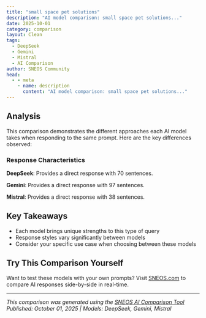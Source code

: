 ```yaml
---
title: "small space pet solutions"
description: "AI model comparison: small space pet solutions..."
date: 2025-10-01
category: comparison
layout: Clean
tags:
  - DeepSeek
  - Gemini
  - Mistral
  - AI Comparison
author: SNEOS Community
head:
  - - meta
    - name: description
      content: "AI model comparison: small space pet solutions..."
---
```


<ChatComparison
  title="small space pet solutions"
  prompt="small space pet solutions"
  :responses='{
    "DeepSeek": "Of course! Creating a happy and healthy environment for a pet in a small space is all about smart planning and vertical thinking. Here is a comprehensive guide to small space pet solutions, broken down by pet type and key principles.\n\n### The Golden Rules for Any Small Space Pet\n\n1.  **Go Vertical:** This is the #1 rule. Use your walls! Wall-mounted shelves, cat trees, perches, and even hamster cages with multiple levels maximize floor space.\n2.  **Dual-Purpose Furniture:** Choose furniture that secretly functions as a pet bed, crate, or litter box enclosure.\n3.  **Routine and Enrichment:** A small space can lead to boredom. A consistent routine and mental stimulation are crucial to prevent destructive behaviors.\n4.  **Designated \u0022Zones\u0022:** Assign specific areas for eating, sleeping, and playing/bathroom needs. This creates order and helps your pet understand the space.\n5.  **Keep it Tidy:** A small space gets cluttered quickly. Regular cleaning is non-negotiable for both your sanity and your pet\u0027s health.\n\n---\n\n### Solutions by Pet Type\n\n#### \uD83D\uDC31 Cats\nCats are naturally vertical creatures, making them excellent candidates for small apartments.\n\n*   **Sleeping \u0026 Lounging:**\n    *   **Window Perches:** Suction-cup or mounted perches turn any window into prime real estate for bird-watching.\n    *   **Wall-Mounted Shelves \u0026 Walkways:** Create a \u0022cat highway\u0022 along your walls. This gives them exercise and a sense of territory without using floor space.\n    *   **Tall, Slim Cat Trees:** Instead of a wide base, find a tree that goes high. Ones that can be placed in a corner are ideal.\n    *   **Under-Furniture Beds:** Utilize the space under your bed or sofa with a low-profile bed.\n\n*   **Litter Box Solutions:**\n    *   **Top-Entry Boxes:** These contain litter scatter and can have a discreet, modern look. The top can sometimes be used as a side table.\n    *   **Furniture Enclosures:** Pieces like an **end table or bench that hides the litter box** inside. This is a game-changer for aesthetics.\n    *   **Corner Boxes:** Triangular litter boxes designed to fit perfectly into a corner.\n    *   **In-Cabinet Solutions:** If you have a bathroom vanity with a false drawer front, you can sometimes modify it to be a pull-out litter tray compartment.\n\n*   **Feeding:**\n    *   **Wall-Mounted Bowls:** Keeps food and water off the floor and out of the way.\n    *   **Placemats:** Designate a specific, easy-to-clean spot to prevent messes.\n\n#### \uD83D\uDC15 Dogs\nDogs, especially larger breeds, require creative solutions to feel comfortable in a small home.\n\n*   **Sleeping \u0026 Crating:**\n    *   **End Table Crates:** Crates built into a stylish end table or side table. When not in use, it blends seamlessly with your decor.\n    *   **Under-Desk Beds:** A dog bed that tucks neatly under your desk or a console table.\n    *   **Foldable/Stackable Beds:** Choose beds that can be easily folded and stored when you need the floor space.\n    *   **Stair Tread Beds:** For very small dogs, a cushioned stair tread can be a perfect, space-saving bed placed on a low shelf or chair.\n\n*   **Feeding \u0026 Water:**\n    *   **Sliding Feeder Drawers:** Install a shallow drawer in your kitchen island or cabinet to hold food and water bowls. Slide it closed when not in use.\n    *   **Stackable Bowls:** For travel or easy storage.\n    *   **Wall-Mounted Water Bottle:** Like a hamster bottle, but larger! This can work for small to medium dogs and prevents spills.\n\n*   **Exercise \u0026 Enrichment (Critical for Small Spaces):**\n    *   **Puzzle Toys:** Essential for mental stimulation when long walks aren\u0027t possible.\n    *   **Tug Toys:** Great for indoor play that doesn\u0027t require running.\n    *   **Staircase Fetch:** If you have a secure staircase, a soft toy can be thrown up and down the stairs for extra exercise.\n    *   **Snuffle Mats:** Encourages natural foraging behavior and slows down eating.\n\n#### \uD83D\uDC39 Small Animals (Hamsters, Gerbils, Mice, Rats)\nThe key here is a better cage, not necessarily a bigger one.\n\n*   **The Enclosure:**\n    *   **Tanks \u0026 Terrariums:** A 20-gallon long tank or larger provides great space for burrowing and is easy to clean. You can place items on top.\n    *   **Multi-Level Cages:** Look for cages that prioritize vertical space with secure platforms, ropes, and ladders.\n    *   **IKEA Hacks:** The famous **IKEA Detolf** cabinet laid on its side makes an incredible, long, and spacious enclosure for a hamster or mice.\n\n*   **Accessories:**\n    *   **Use Vertical Space Inside:** Hang hammocks (for rats), ropes, and platforms to create layers of enrichment.\n    *   **Tunnels \u0026 Tubes:** Connect different parts of the cage or create a complex burrow system.\n\n#### \uD83D\uDC20 Fish\n*   **The Tank:**\n    *   **Long, Not Tall:** A long, shallow \u0022breeder\u0022 tank often provides more swimming space and better oxygen exchange than a tall, narrow one of the same volume.\n    *   **All-in-One Systems:** Tanks with integrated filters (like many nano aquariums) are sleek and save space on extra equipment.\n    *   **Wall-Mounted Aquariums:** For a serious modern look, but require professional installation.\n\n*   **Stocking:**\n    *   **Choose Species Wisely:** For a small tank (5-10 gallons), a single Betta fish, a school of tiny Chili Rasboras, or some shrimp/snails are perfect. **Always research adult size and social needs.**\n\n#### \uD83E\uDD9C Birds (Small Species like Budgies, Finches, Canaries)\n*   **The Cage:**\n    *   **Go Tall and Wide:** The flight path is more important than the depth. A cage that is wide and tall is better than a deep, narrow one.\n    *   **Play Top:** A cage with a play gym on top encourages the bird to be *out* of the cage while still being contained to a specific area.\n*   **Out-of-Cage Time:**\n    *   **Designated Play Gym:** A free-standing or wall-mounted play gym away from the cage provides a change of scenery and exercise.\n    *   **Window Perch:** A secure perch on a window gives them mental stimulation.\n\n---\n\n### Multi-Pet \u0026 General Small Space Hacks\n\n*   **Room Dividers:** A stylish bookshelf or room divider can create a separate \u0022zone\u0022 for a pet area, hiding a crate or litter box from the main living space.\n*   **Hidden Storage:** Use storage ottomans or benches to store toys, food, leashes, and grooming supplies.\n*   **Magnetic Toy Holders:** Stick a magnetic strip to the inside of a cabinet door to hang metal pet toys (like cat wands) neatly.\n*   **Door-Mounted Organizers:** The over-the-door shoe organizers are perfect for storing small pet supplies like brushes, nail clippers, and treats.\n\nBy being creative and intentional with your space, you can provide a wonderful home for your pet, no matter the square footage.",
    "Gemini": "Living in a small space doesn\u0027t have to mean you can\u0027t have a furry, feathered, or scaled friend! It just requires a bit of planning and creativity. Here\u0027s a breakdown of small space pet solutions, broken down by pet type and general tips:\n\n**I. General Tips for Small Space Pet Ownership:**\n\n*   **Choose the Right Pet:** Not all pets are created equal when it comes to space needs. Consider size, energy level, and potential for destructive behavior. A Great Dane is probably not a good fit, while a calm cat, a small dog, or a fish might be.\n*   **Vertical Space is Your Friend:**  Think UP!\n    *   **Shelving:** Utilize shelves for pet beds, feeding stations (especially for cats!), and storage.\n    *   **Climbing Structures:** Cat trees, wall-mounted scratching posts, and even sturdy shelves can provide cats with much-needed exercise and enrichment.\n    *   **Hanging Baskets:**  Small pets like hamsters or birds can benefit from hanging enrichment activities.\n*   **Multi-Functional Furniture:**\n    *   **Ottomans with Storage:** Store toys, leashes, or even pet food.\n    *   **Couch/Chair with Pet Bed Built-In:** These are specifically designed with a little nook for your pet to curl up.\n    *   **Coffee Table with Storage:** Another great spot for hiding pet supplies.\n*   **Containment Strategies:**\n    *   **Crates:** Use a crate (for dogs) as a \u0022den\u0022 - a safe and comfortable space for them to retreat to. Make sure it\u0027s properly sized and comfortable.\n    *   **Playpens:**  Great for puppies or small animals that need supervision or confinement during certain times.\n    *   **Gates:** Use baby gates or pet gates to restrict access to certain areas.\n*   **Storage Solutions:**\n    *   **Stackable Bins:** Keep pet food, toys, and other supplies organized.\n    *   **Rolling Carts:** Easy to move around and store when not in use.\n    *   **Over-the-Door Organizers:** Great for storing leashes, grooming supplies, and small toys.\n*   **Cleaning is Key:** Small spaces get dirty quickly.\n    *   **Regular Vacuuming:** Essential for controlling pet hair and dander.\n    *   **Pet-Friendly Cleaning Products:**  Avoid harsh chemicals that could harm your pet.\n    *   **Designated Waste Area:**  For cats, ensure the litter box is in a well-ventilated area. For dogs, establish a consistent potty-training routine and clean up accidents immediately.\n*   **Consider Your Lifestyle:**  Are you gone for long hours during the day?  Choose a pet that can tolerate being alone for that time.  Do you have allergies? Research hypoallergenic breeds.\n*   **Exercise is Crucial:**  Even small pets need exercise!\n    *   **Daily Walks:** For dogs.\n    *   **Interactive Play:** For cats, dogs, and even some small animals.\n    *   **Puzzle Toys:** Keep your pet mentally stimulated.\n*   **Training is Essential:** Well-trained pets are much easier to manage in small spaces.  Focus on basic commands like \u0022sit,\u0022 \u0022stay,\u0022 \u0022come,\u0022 and \u0022leave it.\u0022\n\n**II. Pet-Specific Solutions:**\n\n**A. Dogs:**\n\n*   **Breed Choice:**  Smaller breeds (Chihuahuas, Dachshunds, Pugs, Shih Tzus) or less active breeds (Greyhounds, Bulldogs) are generally better suited for small spaces.  Consider a senior dog, as they often have lower energy levels.\n*   **Training is Paramount:**  Focus on potty training, leash manners, and preventing excessive barking.\n*   **Exercise:**  Even small dogs need regular exercise.  Multiple short walks throughout the day are often better than one long walk.  Consider indoor activities like fetch or tug-of-war.\n*   **Crate Training:**  Provides a safe space and helps with housetraining.\n*   **Puzzle Toys:**  Keep them mentally stimulated and prevent boredom, which can lead to destructive behavior.\n*   **Raised Feeding Dishes:**  Can help with digestion and take up less floor space.\n*   **Foldable Dog Bowls:** Easy to store when not in use.\n*   **Consider a Professional Dog Walker/Doggy Daycare:** If you work long hours.\n\n**B. Cats:**\n\n*   **Breed Choice:**  Generally, cats are well-suited to apartment living.  However, some breeds are more active than others.  Consider a calmer breed like a Persian, Ragdoll, or British Shorthair.  Senior cats are also a good option.\n*   **Vertical Space is Essential:** Cat trees, shelves, and window perches are crucial for their well-being.\n*   **Scratching Posts:** Provide designated scratching areas to protect your furniture.  Try different materials (sisal, cardboard, carpet) to see what your cat prefers.\n*   **Litter Box Placement:**  Keep the litter box in a well-ventilated and private area.  Consider a covered litter box to help contain odors. Self-cleaning litter boxes can also be helpful, but may be an investment.\n*   **Puzzle Feeders:**  Provide mental stimulation and prevent boredom.\n*   **Interactive Play:**  Regular play sessions are essential for keeping your cat happy and healthy.  Use wand toys, laser pointers, or other interactive toys.\n*   **Consider a Second Cat:** If you are gone for long periods, a second cat can provide companionship.  However, make sure to introduce them properly and provide enough resources for both cats.\n\n**C. Small Animals (Hamsters, Guinea Pigs, Rabbits, Gerbils, Rats):**\n\n*   **Cage Size is Crucial:**  Provide the largest cage possible.  Consider multi-level cages to maximize space.\n*   **Enrichment is Key:**  Provide plenty of toys, tunnels, and hiding places.\n*   **Daily Cleaning:**  Spot clean the cage daily and do a full cleaning weekly to prevent odors and maintain hygiene.\n*   **Designated Play Area:**  Allow your pet supervised time outside of the cage each day.\n*   **Proper Ventilation:**  Ensure the cage is in a well-ventilated area.\n*   **Consider a Rabbit-Proofed Area:**  Rabbits can be litter-trained, but they also need space to roam.  Rabbit-proof an area of your home with appropriate flooring and chew-proof barriers.\n*   **Rats are Social:**  Consider keeping rats in pairs or small groups.\n\n**D. Birds:**\n\n*   **Cage Size Matters:**  Choose the largest cage possible that fits your space.  The bird should be able to fully extend its wings without touching the sides of the cage.\n*   **Placement:**  Place the cage in a well-lit area away from drafts and direct sunlight.\n*   **Enrichment:**  Provide plenty of toys, perches, and foraging opportunities.\n*   **Daily Cleaning:**  Clean the cage daily to remove droppings and food debris.\n*   **Consider the Noise Level:**  Some birds are naturally noisy.\n*   **Bird-Proof Your Home:**  If you allow your bird to fly freely in your home, bird-proof the area by covering mirrors, hiding electrical cords, and removing poisonous plants.\n*   **Air Quality:** Avoid using scented candles, air fresheners, or non-stick cookware, as these can be harmful to birds.\n\n**E. Fish:**\n\n*   **Tank Size:**  Research the specific needs of the fish you want to keep and choose a tank size that is appropriate for their adult size.\n*   **Filtration and Maintenance:**  Maintain a clean and healthy environment with proper filtration, water changes, and regular maintenance.\n*   **Placement:**  Place the tank in a stable location away from direct sunlight.\n*   **Consider Nano Tanks:**  Small, well-maintained nano tanks can be a beautiful and low-maintenance addition to a small space.\n\n**III. Before You Get a Pet:**\n\n*   **Research Thoroughly:** Understand the specific needs of the pet you are considering.\n*   **Assess Your Lifestyle:**  Make sure you have the time, resources, and commitment to provide proper care.\n*   **Consider a Trial Period:**  If possible, foster a pet before committing to adoption. This will allow you to see if the pet is a good fit for your lifestyle and living situation.\n*   **Check with Your Landlord:**  Make sure pets are allowed in your building and understand any restrictions or fees.\n\nBy carefully considering these tips, you can create a happy and comfortable home for both you and your pet, even in a small space! Good luck!\n",
    "Mistral": "Living in a small space doesn\u0027t mean you can\u0027t enjoy the companionship of a pet. Here are some pet solutions suitable for small spaces:\n\n### 1. **Fish**\n- **Aquarium**: A small aquarium can be a beautiful addition to your space. Ensure it has a filter and proper lighting.\n- **Betta Fish**: These are low-maintenance and can live in a small bowl or tank.\n\n### 2. **Birds**\n- **Finches or Parakeets**: These small birds require minimal space and can be kept in a compact cage.\n- **Canaries**: Known for their beautiful singing, they also need a small cage.\n\n### 3. **Small Mammals**\n- **Hamsters**: They are small and can be kept in a compact cage. Ensure they have a wheel for exercise.\n- **Guinea Pigs**: Slightly larger than hamsters, they need a bit more space but are still manageable in a small apartment.\n- **Rabbits**: Some breeds are small enough to be kept in a compact cage, but they do need exercise and interaction.\n\n### 4. **Reptiles**\n- **Geckos**: These small lizards require a terrarium, which can be compact.\n- **Bearded Dragons**: While they need a bit more space, a small terrarium can work if you\u0027re willing to provide regular exercise and interaction.\n\n### 5. **Cats**\n- **Vertical Space**: Utilize wall-mounted shelves, cat trees, and window perches to give your cat plenty of space to climb and explore.\n- **Litter Box**: Opt for a compact, covered litter box to minimize odor and space.\n\n### 6. **Dogs**\n- **Small Breeds**: Breeds like Chihuahuas, Pugs, and Toy Poodles are well-suited for small spaces.\n- **Exercise**: Ensure they get regular walks and playtime to keep them healthy and happy.\n\n### 7. **Insects**\n- **Ant Farms**: These can be fascinating and educational, and they take up very little space.\n- **Stick Insects**: These require minimal space and are easy to care for.\n\n### 8. **Amphibians**\n- **Frogs**: Some species, like the African Dwarf Frog, can live in a small aquarium.\n\n### Tips for Small Space Pet Owners:\n1. **Regular Cleaning**: Keep the pet\u0027s living area clean to prevent odors and maintain hygiene.\n2. **Interaction**: Ensure your pet gets enough interaction and exercise, even if it\u0027s just playing with toys or going for short walks.\n3. **Vertical Space**: Use walls and ceilings to create more space for your pet to explore.\n4. **Multi-Purpose Furniture**: Look for furniture that can double as pet beds or play areas.\n5. **Noise Control**: Be mindful of noise levels, especially if you live in an apartment with shared walls.\n\nBy choosing the right pet and setting up their environment thoughtfully, you can enjoy the benefits of pet ownership even in a small space."
  }'
  published-date="17:17"
/>

## Analysis

This comparison demonstrates the different approaches each AI model takes when responding to the same prompt. Here are the key differences observed:

### Response Characteristics

**DeepSeek**: Provides a direct response with 70 sentences. 

**Gemini**: Provides a direct response with 97 sentences. 

**Mistral**: Provides a direct response with 38 sentences. 

## Key Takeaways

- Each model brings unique strengths to this type of query
- Response styles vary significantly between models
- Consider your specific use case when choosing between these models

## Try This Comparison Yourself

Want to test these models with your own prompts? Visit [SNEOS.com](https://sneos.com) to compare AI responses side-by-side in real-time.

---

*This comparison was generated using the [SNEOS AI Comparison Tool](https://sneos.com)*
*Published: October 01, 2025 | Models: DeepSeek, Gemini, Mistral*
